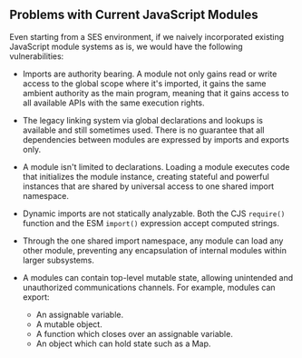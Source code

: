 ## Problems with Current JavaScript Modules

Even starting from a SES environment, if we naively incorporated
existing JavaScript module systems as is, we would have the following
vulnerabilities:

-   Imports are authority bearing. A module not only gains read or
    write access to the global scope where it's imported, it gains the
    same ambient authority as the main program, meaning that it gains
    access to all available APIs with the same execution rights.

-   The legacy linking system via global declarations and lookups is
    available and still sometimes used. There is no guarantee that all
    dependencies between modules are expressed by imports and exports
    only.

-   A module isn't limited to declarations. Loading a module executes
    code that initializes the module instance, creating stateful and
    powerful instances that are shared by universal access to one
    shared import namespace.

-   Dynamic imports are not statically analyzable. Both the CJS
    `require()` function and the ESM `import()` expression accept
    computed strings.

-   Through the one shared import namespace, any module can load any
    other module, preventing any encapsulation of internal modules
    within larger subsystems.

-   A modules can contain top-level mutable state, allowing unintended and
    unauthorized communications channels. For example, modules can
    export:
    -   An assignable variable.
    -   A mutable object.
    -   A function which closes over an assignable variable.
    -   An object which can hold state such as a Map.
